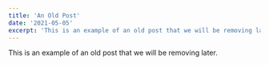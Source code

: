 ```yaml
---
title: 'An Old Post'
date: '2021-05-05'
excerpt: 'This is an example of an old post that we will be removing later.'
---
```


This is an example of an old post that we will be removing later.